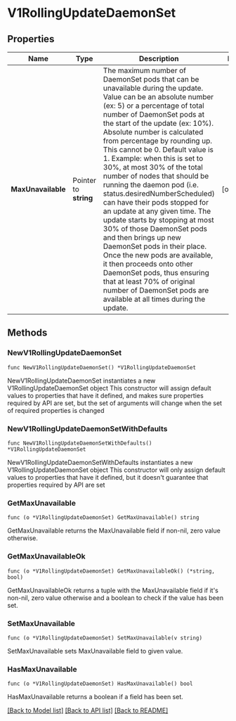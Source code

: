 # V1RollingUpdateDaemonSet

## Properties

Name | Type | Description | Notes
------------ | ------------- | ------------- | -------------
**MaxUnavailable** | Pointer to **string** | The maximum number of DaemonSet pods that can be unavailable during the update. Value can be an absolute number (ex: 5) or a percentage of total number of DaemonSet pods at the start of the update (ex: 10%). Absolute number is calculated from percentage by rounding up. This cannot be 0. Default value is 1. Example: when this is set to 30%, at most 30% of the total number of nodes that should be running the daemon pod (i.e. status.desiredNumberScheduled) can have their pods stopped for an update at any given time. The update starts by stopping at most 30% of those DaemonSet pods and then brings up new DaemonSet pods in their place. Once the new pods are available, it then proceeds onto other DaemonSet pods, thus ensuring that at least 70% of original number of DaemonSet pods are available at all times during the update. | [optional] 

## Methods

### NewV1RollingUpdateDaemonSet

`func NewV1RollingUpdateDaemonSet() *V1RollingUpdateDaemonSet`

NewV1RollingUpdateDaemonSet instantiates a new V1RollingUpdateDaemonSet object
This constructor will assign default values to properties that have it defined,
and makes sure properties required by API are set, but the set of arguments
will change when the set of required properties is changed

### NewV1RollingUpdateDaemonSetWithDefaults

`func NewV1RollingUpdateDaemonSetWithDefaults() *V1RollingUpdateDaemonSet`

NewV1RollingUpdateDaemonSetWithDefaults instantiates a new V1RollingUpdateDaemonSet object
This constructor will only assign default values to properties that have it defined,
but it doesn't guarantee that properties required by API are set

### GetMaxUnavailable

`func (o *V1RollingUpdateDaemonSet) GetMaxUnavailable() string`

GetMaxUnavailable returns the MaxUnavailable field if non-nil, zero value otherwise.

### GetMaxUnavailableOk

`func (o *V1RollingUpdateDaemonSet) GetMaxUnavailableOk() (*string, bool)`

GetMaxUnavailableOk returns a tuple with the MaxUnavailable field if it's non-nil, zero value otherwise
and a boolean to check if the value has been set.

### SetMaxUnavailable

`func (o *V1RollingUpdateDaemonSet) SetMaxUnavailable(v string)`

SetMaxUnavailable sets MaxUnavailable field to given value.

### HasMaxUnavailable

`func (o *V1RollingUpdateDaemonSet) HasMaxUnavailable() bool`

HasMaxUnavailable returns a boolean if a field has been set.


[[Back to Model list]](../README.md#documentation-for-models) [[Back to API list]](../README.md#documentation-for-api-endpoints) [[Back to README]](../README.md)


